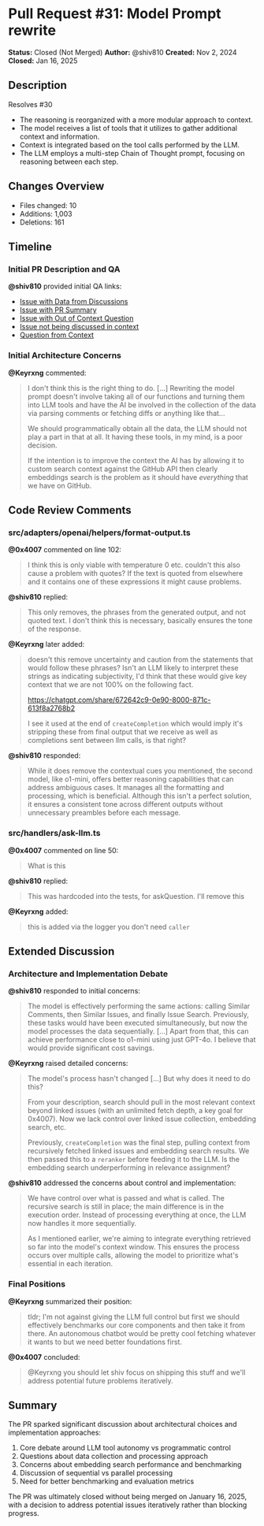 # Pull Request #31: Model Prompt rewrite

**Status:** Closed (Not Merged)
**Author:** @shiv810
**Created:** Nov 2, 2024
**Closed:** Jan 16, 2025

## Description

Resolves #30

- The reasoning is reorganized with a more modular approach to context.
- The model receives a list of tools that it utilizes to gather additional context and information.
- Context is integrated based on the tool calls performed by the LLM.
- The LLM employs a multi-step Chain of Thought prompt, focusing on reasoning between each step.

## Changes Overview
- Files changed: 10
- Additions: 1,003
- Deletions: 161

## Timeline

### Initial PR Description and QA
**@shiv810** provided initial QA links:
- [Issue with Data from Discussions](https://github.com/sshivaditya2019/test-public/issues/209#issuecomment-2452802275)
- [Issue with PR Summary](https://github.com/sshivaditya2019/test-public/issues/209#issuecomment-2452815731)
- [Issue with Out of Context Question](https://github.com/sshivaditya2019/test-public/issues/199#issuecomment-2452833490)
- [Issue not being discussed in context](https://github.com/sshivaditya2019/test-public/issues/199#issuecomment-2452800668)
- [Question from Context](https://github.com/sshivaditya2019/test-public/issues/199#issuecomment-2452790193)

### Initial Architecture Concerns
**@Keyrxng** commented:
> I don't think this is the right thing to do. [...] Rewriting the model prompt doesn't involve taking all of our functions and turning them into LLM tools and have the AI be involved in the collection of the data via parsing comments or fetching diffs or anything like that...
>
> We should programmatically obtain all the data, the LLM should not play a part in that at all. It having these tools, in my mind, is a poor decision.
>
> If the intention is to improve the context the AI has by allowing it to custom search context against the GitHub API then clearly embeddings search is the problem as it should have _everything_ that we have on GitHub.

## Code Review Comments

### src/adapters/openai/helpers/format-output.ts

**@0x4007** commented on line 102:
> I think this is only viable with temperature 0 etc. couldn't this also cause a problem with quotes? If the text is quoted from elsewhere and it contains one of these expressions it might cause problems.

**@shiv810** replied:
> This only removes, the phrases from the generated output, and not quoted text. I don't think this is necessary, basically ensures the tone of the response.

**@Keyrxng** later added:
> doesn't this remove uncertainty and caution from the statements that would follow these phrases? Isn't an LLM likely to interpret these strings as indicating subjectivity, I'd think that these would give key context that we are not 100% on the following fact.
>
> https://chatgpt.com/share/672642c9-0e90-8000-871c-613f8a2768b2
>
> I see it used at the end of `createCompletion` which would imply it's stripping these from final output that we receive as well as completions sent between llm calls, is that right?

**@shiv810** responded:
> While it does remove the contextual cues you mentioned, the second model, like o1-mini, offers better reasoning capabilities that can address ambiguous cases. It manages all the formatting and processing, which is beneficial. Although this isn't a perfect solution, it ensures a consistent tone across different outputs without unnecessary preambles before each message.

### src/handlers/ask-llm.ts

**@0x4007** commented on line 50:
> What is this

**@shiv810** replied:
> This was hardcoded into the tests, for askQuestion. I'll remove this

**@Keyrxng** added:
> this is added via the logger you don't need `caller`

## Extended Discussion

### Architecture and Implementation Debate

**@shiv810** responded to initial concerns:
> The model is effectively performing the same actions: calling Similar Comments, then Similar Issues, and finally Issue Search. Previously, these tasks would have been executed simultaneously, but now the model processes the data sequentially. [...] Apart from that, this can achieve performance close to o1-mini using just GPT-4o. I believe that would provide significant cost savings.

**@Keyrxng** raised detailed concerns:
> The model's process hasn't changed [...] But why does it need to do this?
>
> From your description, search should pull in the most relevant context beyond linked issues (with an unlimited fetch depth, a key goal for 0x4007). Now we lack control over linked issue collection, embedding search, etc.
>
> Previously, `createCompletion` was the final step, pulling context from recursively fetched linked issues and embedding search results. We then passed this to a `reranker` before feeding it to the LLM. Is the embedding search underperforming in relevance assignment?

**@shiv810** addressed the concerns about control and implementation:
> We have control over what is passed and what is called. The recursive search is still in place; the main difference is in the execution order. Instead of processing everything at once, the LLM now handles it more sequentially.
>
> As I mentioned earlier, we're aiming to integrate everything retrieved so far into the model's context window. This ensures the process occurs over multiple calls, allowing the model to prioritize what's essential in each iteration.

### Final Positions

**@Keyrxng** summarized their position:
> tldr; I'm not against giving the LLM full control but first we should effectively benchmarks our core components and then take it from there. An autonomous chatbot would be pretty cool fetching whatever it wants to but we need better foundations first.

**@0x4007** concluded:
> @Keyrxng you should let shiv focus on shipping this stuff and we'll address potential future problems iteratively.

## Summary

The PR sparked significant discussion about architectural choices and implementation approaches:

1. Core debate around LLM tool autonomy vs programmatic control
2. Questions about data collection and processing approach
3. Concerns about embedding search performance and benchmarking
4. Discussion of sequential vs parallel processing
5. Need for better benchmarking and evaluation metrics

The PR was ultimately closed without being merged on January 16, 2025, with a decision to address potential issues iteratively rather than blocking progress.
